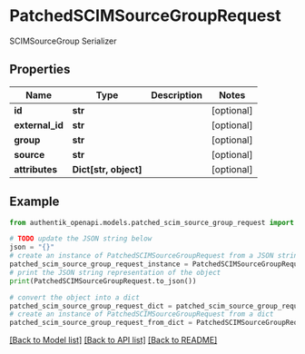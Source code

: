 # PatchedSCIMSourceGroupRequest

SCIMSourceGroup Serializer

## Properties

Name | Type | Description | Notes
------------ | ------------- | ------------- | -------------
**id** | **str** |  | [optional] 
**external_id** | **str** |  | [optional] 
**group** | **str** |  | [optional] 
**source** | **str** |  | [optional] 
**attributes** | **Dict[str, object]** |  | [optional] 

## Example

```python
from authentik_openapi.models.patched_scim_source_group_request import PatchedSCIMSourceGroupRequest

# TODO update the JSON string below
json = "{}"
# create an instance of PatchedSCIMSourceGroupRequest from a JSON string
patched_scim_source_group_request_instance = PatchedSCIMSourceGroupRequest.from_json(json)
# print the JSON string representation of the object
print(PatchedSCIMSourceGroupRequest.to_json())

# convert the object into a dict
patched_scim_source_group_request_dict = patched_scim_source_group_request_instance.to_dict()
# create an instance of PatchedSCIMSourceGroupRequest from a dict
patched_scim_source_group_request_from_dict = PatchedSCIMSourceGroupRequest.from_dict(patched_scim_source_group_request_dict)
```
[[Back to Model list]](../README.md#documentation-for-models) [[Back to API list]](../README.md#documentation-for-api-endpoints) [[Back to README]](../README.md)


